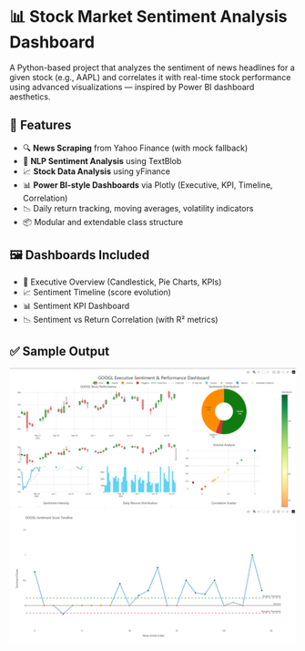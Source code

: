 # 📊 Stock Market Sentiment Analysis Dashboard

A Python-based project that analyzes the sentiment of news headlines for a given stock (e.g., AAPL) and correlates it with real-time stock performance using advanced visualizations — inspired by Power BI dashboard aesthetics.

## 🚀 Features

- 🔍 **News Scraping** from Yahoo Finance (with mock fallback)
- 🧠 **NLP Sentiment Analysis** using TextBlob
- 📈 **Stock Data Analysis** using yFinance
- 📊 **Power BI-style Dashboards** via Plotly (Executive, KPI, Timeline, Correlation)
- 📉 Daily return tracking, moving averages, volatility indicators
- 📦 Modular and extendable class structure

## 🖼️ Dashboards Included

- 📌 Executive Overview (Candlestick, Pie Charts, KPIs)
- 📈 Sentiment Timeline (score evolution)
- 📊 Sentiment KPI Dashboard
- 📉 Sentiment vs Return Correlation (with R² metrics)

## ✅ Sample Output

![Dashboard Screenshot](pic1.png)
![Dashboard Screenshot](pic2.png)

